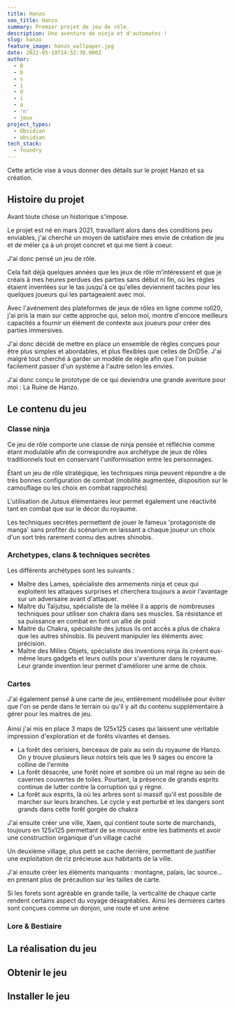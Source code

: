 ```yaml
---
title: Hanzo
seo_title: Hanzo
summary: Premier projet de jeu de rôle.
description: Une aventure de ninja et d'automates !
slug: hanzo
feature_image: hanzo_wallpaper.jpg
date: 2022-05-10T14:52:30.000Z
author:
  - O
  - b
  - s
  - i
  - d
  - i
  - a
  - 'n'
  - jeux
project_types:
  - Obsidian
  - obsidian
tech_stack:
  - foundry
---
```


Cette article vise à vous donner des détails sur le projet Hanzo et sa création.

## Histoire du projet

Avant toute chose un historique s'impose.

Le projet est né en mars 2021, travaillant alors dans des conditions peu enviables, j'ai cherché un moyen de satisfaire mes envie de création de jeu et de méler ça à un projet concret et qui me tient à coeur.

J'ai donc pensé un jeu de rôle.

Cela fait déjà quelques années que les jeux de rôle m’intéressent et que je créais à mes heures perdues des parties sans début ni fin, où les règles étaient inventées sur le tas jusqu'à ce qu'elles deviennent tacites pour les quelques joueurs qui les partageaient avec moi.

Avec l'avénement des plateformes de jeux de rôles en ligne comme roll20, j'ai pris la main sur cette approche qui, selon moi, montre d'encore meilleurs capacités a fournir un élément de contexte aux joueurs pour créer des parties immersives.

J'ai donc décidé de mettre en place un ensemble de règles conçues pour être plus simples et abordables, et plus flexibles que celles de DnD5e.
J'ai malgré tout cherché à garder un modèle de règle afin que l'on puisse facilement passer d'un système à l'autre selon les envies.

J'ai donc conçu le prototype de ce qui deviendra une grande aventure pour moi : La Ruine de Hanzo.

## Le contenu du jeu

### Classe ninja

Ce jeu de rôle comporte une classe de ninja pensée et réfléchie comme étant modulable afin de correspondre aux archétype de jeux de rôles traditionnels tout en conservant l'uniformisation entre les personnages.

Étant un jeu de rôle stratégique, les techniques ninja peuvent répondre a de très bonnes configuration de combat (mobilité augmentée, disposition sur le camouflage ou les choix en combat rapprochés)

L'utilisation de Jutsus élémentaires leur permet également une réactivité tant en combat que sur le décor du royaume.

Les techniques secrètes permettent de jouer le fameux 'protagoniste de manga' sans profiter du scénarium en laissant a chaque joueur un choix d'un sort très rarement connu des autres shinobis.

### Archetypes, clans & techniques secrètes

Les différents archétypes sont les suivants : 

* Maître des Lames, spécialiste des armements ninja et ceux qui exploitent les attaques surprises et cherchera toujours a avoir l'avantage sur un adversaire avant d'attaquer.
* Maître du Taïjutsu, spécialiste de la mélée il a appris de nombreuses techniques pour utiliser son chakra dans ses muscles. Sa résistance et sa puissance en combat en font un allié de poid
* Maitre du Chakra, spécialiste des jutsus ils ont accès a plus de chakra que les autres shinobis. Ils peuvent manipuler les éléments avec précision.
* Maître des Milles Objets, spécialiste des inventions ninja ils créent eux-même leurs gadgets et leurs outils pour s'aventurer dans le royaume. Leur grande invention leur permet d'améliorer une arme de choix.

### Cartes

J'ai également pensé à une carte de jeu, entièrement modélisée pour éviter que l'on se perde dans le terrain ou qu'il y ait du contenu supplémentaire à gérer pour les maitres de jeu.\
\
Ainsi j'ai mis en place 3 maps de 125x125 cases qui laissent une véritable impression d'exploration et de forêts vivantes et denses.

* La forêt des cerisiers, berceaux de paix au sein du royaume de Hanzo. On y trouve plusieurs lieux notoirs tels que les 9 sages ou encore la colline de l'ermite
* La forêt désacrée, une forêt noire et sombre où un mal règne au sein de cavernes couvertes de toiles. Pourtant, la présence de grands esprits continue de lutter contre la corruption qui y règne.
* La forêt aux esprits, là où les arbres sont si massif qu'il est possible de marcher sur leurs branches. Le cycle y est perturbé et les dangers sont grands dans cette forêt gorgée de chakra

J'ai ensuite créer une ville, Xaen, qui contient toute sorte de marchands, toujours en 125x125 permettant de se mouvoir entre les batiments et avoir une construction organique d'un village caché

Un deuxième village, plus petit se cache derrière, permettant de justifier une exploitation de riz précieuse aux habitants de la ville. 

J'ai ensuite créer les éléments manquants : montagne, palais, lac source... en prenant plus de précaution sur les tailles de carte.

Si les forets sont agréable en grande taille, la verticalité de chaque carte rendent certains aspect du voyage désagréables. Ainsi les dernières cartes sont conçues comme un donjon, une route et une arène

### Lore & Bestiaire

## La réalisation du jeu

## Obtenir le jeu

## Installer le jeu
